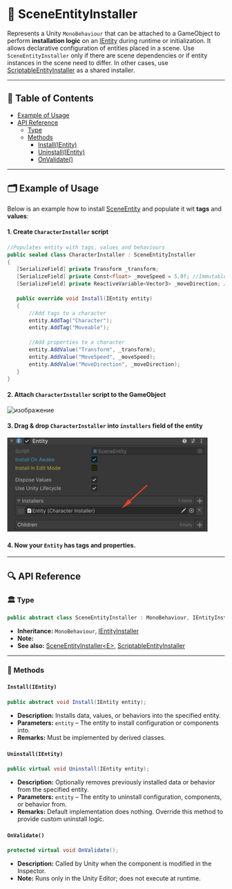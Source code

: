# 🧩️ SceneEntityInstaller

Represents a Unity `MonoBehaviour` that can be attached to a GameObject to
perform **installation logic** on an [IEntity](../Entities/IEntity.md) during runtime or initialization. It allows
declarative configuration of entities placed in a scene. Use `SceneEntityInstaller` only if there are scene dependencies
or if entity instances in the scene need to differ. In other cases, use
[ScriptableEntityInstaller](ScriptableEntityInstaller.md) as a shared installer.

---

## 📑 Table of Contents

- [Example of Usage](#-example-of-usage)
- [API Reference](#-api-reference)
    - [Type](#-type)
    - [Methods](#-methods)
        - [Install(IEntity)](#installientity)
        - [Uninstall(IEntity)](#uninstallientity)
        - [OnValidate()](#onvalidate)

---

## 🗂 Example of Usage

Below is an example how to install [SceneEntity](../Entities/SceneEntity.md) and populate it wit **tags** and
**values**:

#### 1. Create `CharacterInstaller` script

 ```csharp
//Populates entity with tags, values and behaviours
public sealed class CharacterInstaller : SceneEntityInstaller
{
    [SerializeField] private Transform _transform;
    [SerializeField] private Const<float> _moveSpeed = 5.0f; //Immutable variable
    [SerializeField] private ReactiveVariable<Vector3> _moveDirection; //Mutable variable with subscription

    public override void Install(IEntity entity)
    {
        //Add tags to a character
        entity.AddTag("Character");
        entity.AddTag("Moveable");

        //Add properties to a character
        entity.AddValue("Transform", _transform);
        entity.AddValue("MoveSpeed", _moveSpeed);
        entity.AddValue("MoveDirection", _moveDirection);
    }
}
```

#### 2. Attach `CharacterInstaller` script to the GameObject

<img width="464" height="153" alt="изображение" src="https://github.com/user-attachments/assets/1967b1d8-b6b7-41c7-85db-5d6935f6443e" />

#### 3. Drag & drop `CharacterInstaller` into `installers` field of the entity

<img width="464" height="" alt="изображение" src="../../Images/SceneEntity%20Attach%20Installer.png" />

#### 4. Now your `Entity` has tags and properties.

---

## 🔍 API Reference

### 🏛️ Type <div id="-type"></div>

```csharp
public abstract class SceneEntityInstaller : MonoBehaviour, IEntityInstaller
```

- **Inheritance:** `MonoBehaviour`, [IEntityInstaller](IEntityInstaller.md)
- **Note:**
- **See also:**
  [SceneEntityInstaller&lt;E&gt;](SceneEntityInstaller%601.md), [ScriptableEntityInstaller](ScriptableEntityInstaller.md)

---

### 🏹 Methods

#### `Install(IEntity)`

```csharp
public abstract void Install(IEntity entity);
```

- **Description:** Installs data, values, or behaviors into the specified entity.
- **Parameters:** `entity` – The entity to install configuration or components into.
- **Remarks:** Must be implemented by derived classes.

#### `Uninstall(IEntity)`

```csharp
public virtual void Uninstall(IEntity entity);
```

- **Description:** Optionally removes previously installed data or behavior from the specified entity.
- **Parameters:** `entity` – The entity to uninstall configuration, components, or behavior from.
- **Remarks:** Default implementation does nothing. Override this method to provide custom uninstall logic.

#### `OnValidate()`

```csharp
protected virtual void OnValidate();
```

- **Description:** Called by Unity when the component is modified in the Inspector.
- **Note:** Runs only in the Unity Editor; does not execute at runtime.